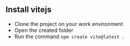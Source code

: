 ## Install vitejs

- Clone the project on your work environment
- Open the created folder
- Run the command `npm create vite@latest .`
